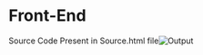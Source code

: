 # Front-End
Source Code Present in Source.html  file![Output](https://user-images.githubusercontent.com/72333297/147632340-752198be-015b-44b0-aec8-b2a5333e74dc.PNG)
